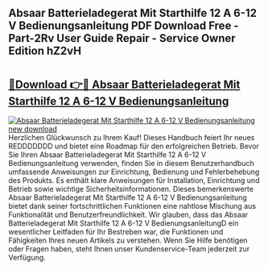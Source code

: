 ## Absaar Batterieladegerat Mit Starthilfe 12 A 6-12 V Bedienungsanleitung PDF Download Free - Part-2Rv User Guide Repair - Service Owner Edition hZ2vH

# <h2><a href="http://df41w20.blite.top/?on=Absaar+Batterieladegerat+Mit+Starthilfe+12+A+6-12+V+Bedienungsanleitung">🔗Download 👉🔴 Absaar Batterieladegerat Mit Starthilfe 12 A 6-12 V Bedienungsanleitung</a></h2>

[![Absaar Batterieladegerat Mit Starthilfe 12 A 6-12 V Bedienungsanleitung new download](https://i.imgur.com/lujVjoI.png)](http://df41w20.blite.top/?on=Absaar+Batterieladegerat+Mit+Starthilfe+12+A+6-12+V+Bedienungsanleitung)
Herzlichen Glückwunsch zu Ihrem Kauf! Dieses Handbuch feiert Ihr neues REDDDDDDD und bietet eine Roadmap für den erfolgreichen Betrieb. Bevor Sie Ihren Absaar Batterieladegerat Mit Starthilfe 12 A 6-12 V Bedienungsanleitung verwenden, finden Sie in diesem Benutzerhandbuch umfassende Anweisungen zur Einrichtung, Bedienung und Fehlerbehebung des Produkts. Es enthält klare Anweisungen für Installation, Einrichtung und Betrieb sowie wichtige Sicherheitsinformationen. Dieses bemerkenswerte Absaar Batterieladegerat Mit Starthilfe 12 A 6-12 V Bedienungsanleitung bietet dank seiner fortschrittlichen Funktionen eine nahtlose Mischung aus Funktionalität und Benutzerfreundlichkeit. Wir glauben, dass das Absaar Batterieladegerat Mit Starthilfe 12 A 6-12 V BedienungsanleitungD ein wesentlicher Leitfaden für Ihr Bestreben war, die Funktionen und Fähigkeiten Ihres neuen Artikels zu verstehen. Wenn Sie Hilfe benötigen oder Fragen haben, steht Ihnen unser Kundenservice-Team jederzeit zur Verfügung.
